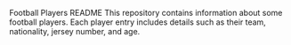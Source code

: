 Football Players README
This repository contains information about some football players. Each player entry includes details such as their team, nationality, jersey number, and age.